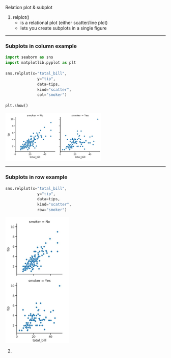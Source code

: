 Relation plot & subplot
1) relplot()
   - is a relational plot (either scatter/line plot)
   - lets you create subplots in a single figure

---

### Subplots in column example
  
```python
import seaborn as sns
import matplotlib.pyplot as plt

sns.relplot(x="total_bill",
              y="tip",
              data=tips,
              kind="scatter",
              col="smoker")

plt.show()
```
<left>
  <img src="smoker_nonsmoker.JPG" alt="subplot for smoker vs non smoker" width="300">
</left>

---

### Subplots in row example
  
```python
sns.relplot(x="total_bill",
              y="tip",
              data=tips,
              kind="scatter",
              row="smoker")
```
<left>
  <img src="subplots2.JPG" alt="subplot for smoker vs non smoker in row" width="200">
</left>


2) 
